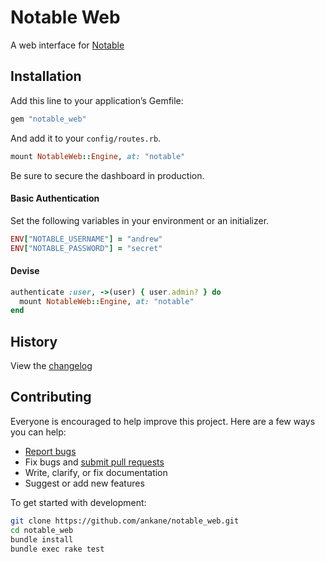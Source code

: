# Notable Web

A web interface for [Notable](https://github.com/ankane/notable)

## Installation

Add this line to your application’s Gemfile:

```ruby
gem "notable_web"
```

And add it to your `config/routes.rb`.

```ruby
mount NotableWeb::Engine, at: "notable"
```

Be sure to secure the dashboard in production.

#### Basic Authentication

Set the following variables in your environment or an initializer.

```ruby
ENV["NOTABLE_USERNAME"] = "andrew"
ENV["NOTABLE_PASSWORD"] = "secret"
```

#### Devise

```ruby
authenticate :user, ->(user) { user.admin? } do
  mount NotableWeb::Engine, at: "notable"
end
```
## History

View the [changelog](https://github.com/ankane/notable_web/blob/master/CHANGELOG.md)

## Contributing

Everyone is encouraged to help improve this project. Here are a few ways you can help:

- [Report bugs](https://github.com/ankane/notable_web/issues)
- Fix bugs and [submit pull requests](https://github.com/ankane/notable_web/pulls)
- Write, clarify, or fix documentation
- Suggest or add new features

To get started with development:

```sh
git clone https://github.com/ankane/notable_web.git
cd notable_web
bundle install
bundle exec rake test
```

